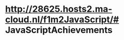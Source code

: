 # http://28625.hosts2.ma-cloud.nl/f1m2JavaScript/#   J a v a S c r i p t A c h i e v e m e n t s  
 